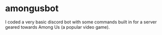 # amongusbot
I coded a very basic discord bot with some commands built in for a server geared towards Among Us (a popular video game).
